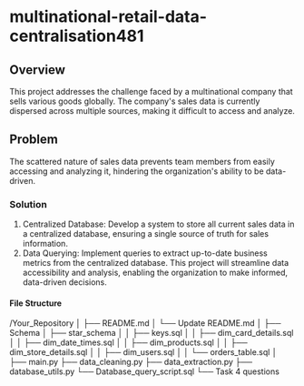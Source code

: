 # multinational-retail-data-centralisation481

## Overview
This project addresses the challenge faced by a multinational company that sells various goods globally. The company's sales data is currently dispersed across multiple sources, making it difficult to access and analyze.

## Problem
The scattered nature of sales data prevents team members from easily accessing and analyzing it, hindering the organization's ability to be data-driven.

### Solution
  1. Centralized Database: Develop a system to store all current sales data in a centralized database, ensuring a single source of truth for sales information.
  2. Data Querying: Implement queries to extract up-to-date business metrics from the centralized database.
This project will streamline data accessibility and analysis, enabling the organization to make informed, data-driven decisions.

#### File Structure

/Your_Repository
│
├── README.md
│   └── Update README.md
│
├── Schema
│   ├── star_schema
│   │   ├── keys.sql
│   │   ├── dim_card_details.sql
│   │   ├── dim_date_times.sql
│   │   ├── dim_products.sql
│   │   ├── dim_store_details.sql
│   │   ├── dim_users.sql
│   │   └── orders_table.sql
│
├── main.py
├── data_cleaning.py
├── data_extraction.py
├── database_utils.py
└── Database_query_script.sql
    └── Task 4 questions
